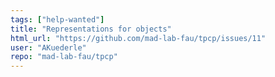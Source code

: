```yaml
---
tags: ["help-wanted"]
title: "Representations for objects"
html_url: "https://github.com/mad-lab-fau/tpcp/issues/11"
user: "AKuederle"
repo: "mad-lab-fau/tpcp"
---
```


